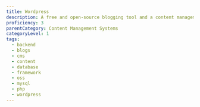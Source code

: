 ```yaml
---
title: Wordpress
description: A free and open-source blogging tool and a content management system based on PHP and MySQL.
proficiency: 3
parentCategory: Content Management Systems
categoryLevel: 1
tags:
  - backend
  - blogs
  - cms
  - content
  - database
  - framework
  - oss
  - mysql
  - php
  - wordpress
---
```

